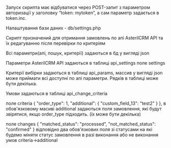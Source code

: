 Запуск скрипта має відбуватися через POST-запит з параметром авторизації у заголовку “token: mytoken”, а сам параметр задається в token.inc.

Налаштування бази даних - db/settings.php

Скрипт призначений для отримання замовлень по апі AsterilCRM API
та їх редагуванню після перевірки по критеріям

Всі параметри(апі, пошук, критерії) задаються в бд у вигляді json

Параметри AsterilCRM API задаються в таблиці api_settings поле settings

Критерії вибірки задаються в таблиці api_params, массив у вигляді json може приймати всі доступні по апі параметри. Рядків в таблиці може бути декілька.

Умови задаються в таблиці api_change_criteria
  
поле criteria {
"order_type": 1,
"additional": {
"custom_field_13": "test2"
}
}, в обов'язковому масиві additional задаються поля замовлення, які будут звірятися, якщо order_type підходить. (їх може бути декілька)

поле changes {
"matched_status": "processed",
"not_matched_status": "confirmed"
} відповідно два обов'язкових поля зі статусами на які будемо міняти статус замовлення в разі виконання або не виконання умов criteria->additional